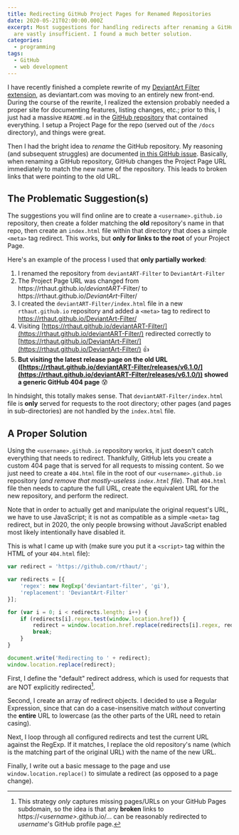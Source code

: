 ```yaml
---
title: Redirecting GitHub Project Pages for Renamed Repositories
date: 2020-05-21T02:00:00.000Z
excerpt: Most suggestions for handling redirects after renaming a GitHub repo
  are vastly insufficient. I found a much better solution.
categories:
  - programming
tags:
  - GitHub
  - web development
---
```

I have recently finished a complete rewrite of my [DeviantArt Filter extension](/projects/deviantart-filter/), as deviantart.com was moving to an entirely new front-end. During the course of the rewrite, I realized the extension probably needed a proper site for documenting features, listing changes, etc.; prior to this, I just had a massive `README.md` in the [GitHub repository](https://github.com/rthaut/DeviantArt-Filter) that contained everything. I setup a Project Page for the repo (served out of the `/docs` directory), and things were great.

Then I had the bright idea to *rename* the GitHub repository. My reasoning (and subsequent struggles) are documented [in this GitHub issue](https://github.com/rthaut/deviantART-Filter/issues/139). Basically, when renaming a GitHub repository, GitHub changes the Project Page URL immediately to match the new name of the repository. This leads to broken links that were pointing to the old URL.

## The Problematic Suggestion(s)

The suggestions you will find online are to create a `<username>.github.io` repository, then create a folder matching the **old** repository's name in that repo, then create an `index.html` file within that directory that does a simple `<meta>` tag redirect. This works, but **only for links to the root** of your Project Page.

Here's an example of the process I used that **only partially worked**:

1. I renamed the repository from `deviantART-Filter` to `DeviantArt-Filter`
2. The Project Page URL was changed from https[]()://rthaut.github.io/*deviantART*-Filter/ to https[]()://rthaut.github.io/*DeviantArt*-Filter/
3. I created the `deviantART-Filter/index.html` file in a new `rthaut.github.io` repository and added a `<meta>` tag to redirect to https://rthaut.github.io/DeviantArt-Filter/
4. Visiting [https://rthaut.github.io/deviantART-Filter/](https://rthaut.github.io/deviantART-Filter/) redirected correctly to [https://rthaut.github.io/DeviantArt-Filter/](https://rthaut.github.io/DeviantArt-Filter/) 👍
5. **But visiting the latest release page on the old URL ([https://rthaut.github.io/deviantART-Filter/releases/v6.1.0/](https://rthaut.github.io/deviantART-Filter/releases/v6.1.0/)) showed a generic GitHub 404 page** 😰

In hindsight, this totally makes sense. That `deviantART-Filter/index.html` file is **only** served for requests to the root directory; other pages (and pages in sub-directories) are not handled by the `index.html` file.

## A Proper Solution

Using the `<username>.github.io` repository works, it just doesn't catch everything that needs to redirect. Thankfully, GitHub lets you create a custom 404 page that is served for all requests to missing content. So we just need to create a `404.html` file in the root of our `<username>.github.io` repository (*and remove that mostly-useless `index.html` file*). That `404.html` file then needs to capture the full URL, create the equivalent URL for the new repository, and perform the redirect.

Note that in order to actually get and manipulate the original request's URL, we have to use JavaScript; it is not as compatible as a simple `<meta>` tag redirect, but in 2020, the only people browsing without JavaScript enabled most likely intentionally have disabled it.

This is what I came up with (make sure you put it a `<script>` tag within the HTML of your `404.html` file):

``` js
var redirect = 'https://github.com/rthaut/';

var redirects = [{
    'regex': new RegExp('deviantart-filter', 'gi'),
    'replacement': 'DeviantArt-Filter'
}];

for (var i = 0; i < redirects.length; i++) {
    if (redirects[i].regex.test(window.location.href)) {
        redirect = window.location.href.replace(redirects[i].regex, redirects[i].replacement);
        break;
    }
}

document.write('Redirecting to ' + redirect);
window.location.replace(redirect);
```

First, I define the "default" redirect address, which is used for requests that are NOT explicitly redirected[^1].

Second, I create an array of redirect objects. I decided to use a Regular Expression, since that can do a case-insensitive match *without* converting the **entire** URL to lowercase (as the other parts of the URL need to retain casing).

Next, I loop through all configured redirects and test the current URL against the RegExp. If it matches, I replace the old repository's name (which is the matching part of the original URL) with the name of the new URL.

Finally, I write out a basic message to the page and use `window.location.replace()` to simulate a redirect (as opposed to a page change).

[^1]: This strategy *only* captures missing pages/URLs on your GitHub Pages subdomain, so the idea is that any **broken** links to https://*\<username\>*.github.io/... can be reasonably redirected to *username*'s GitHub profile page.
